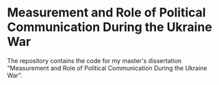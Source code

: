 # Measurement and Role of Political Communication During the Ukraine War
The repository contains the code for my master's dissertation "Measurement and Role of Political Communication During the Ukraine War".

